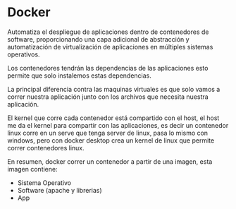 # Docker

Automatiza el despliegue de aplicaciones dentro de contenedores de software, proporcionando una capa adicional de abstracción y automatización de virtualización de aplicaciones en múltiples sistemas operativos.

Los contenedores tendrán las dependencias de las aplicaciones esto permite que solo instalemos estas dependencias.

La principal diferencia contra las maquinas virtuales es que solo vamos a correr nuestra aplicación junto con los archivos que necesita nuestra aplicación.

El kernel que corre cada contenedor está compartido con el host, el host me da el kernel para compartir con las aplicaciones, es decir un contenedor linux corre en un serve que tenga server de linux, pasa lo mismo con windows, pero con docker desktop crea un kernel de linux que permite correr contenedores linux.

En resumen, docker correr un contenedor a partir de una imagen, esta imagen contiene:

- Sistema Operativo
- Software (apache y librerias)
- App
